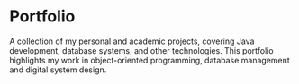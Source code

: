 # Portfolio
A collection of my personal and academic projects, covering Java development, database systems, and other technologies. This portfolio highlights my work in object-oriented programming, database management and digital system design.
